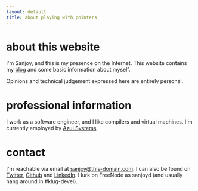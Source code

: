 ```yaml
---
layout: default
title: about playing with pointers
---
```


# about this website

I'm Sanjoy, and this is my presence on the Internet.  This website
contains my [blog][blog] and some basic information about myself.

Opinions and technical judgement expressed here are entirely personal.

# professional information

I work as a software engineer, and I like compilers and virtual
machines.  I'm currently employed by [Azul Systems][azul].

# contact

I'm reachable via email at <span
class="contact">sanjoy@this-domain.com</span>. I can also be found on
[Twitter][twitter], [Github][github] and [LinkedIn][linkedin]. I lurk
on FreeNode as <span class="contact">sanjoyd</span> (and usually hang
around in <span class="contact">#klug-devel</span>).

[azul]: <http://azulsystems.com>
[blog]: </blog.html>
[linkedin]: <http://in.linkedin.com/in/sanjoydas>
[twitter]: <http://twitter.com/SCombinator>
[github]: <http://github.com/sanjoy>
[resume]: <http://playingwithpointers.com/Resume-SanjoyDas.rst>
